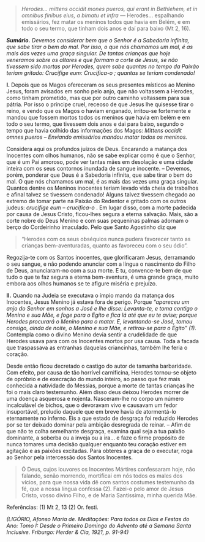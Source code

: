 > *Herodes… mittens occidit mones pueros, qui erant in Bethlehem, et in omnibus finibus eius, a bimatu et infra* — Herodes… espalhando emissários, fez matar os meninos todos que havia em Belém, e em todo o seu termo, que tinham dois anos e daí para baixo (Mt 2, 16).

***Sumário.** Devemos considerar bem que o Senhor é a Sabedoria infinita, que sabe tirar o bem do mal. Por isso, o que nós chamamos um mal, é as mais das vezes uma graça singular. De tantas crianças que hoje veneramos sobre os altares e que formam a corte de Jesus, se não tivessem sido mortas por Herodes, quem sabe quantas no tempo da Paixão teriam gritado: *Crucifige eum: Crucifica-o* ; quantas se teriam condenado!*

**I.** Depois que os Magos ofereceram os seus presentes místicos ao Menino Jesus, foram avisados em sonho pelo anjo, que não voltassem a Herodes, como tinham prometido, mas que por outro caminho voltassem para sua pátria. Por isso o príncipe cruel, receoso de que Jesus lhe quisesse tirar o reino, e vendo que os Magos o haviam enganado, irritou-se fortemente e mandou que fossem mortos todos os meninos que havia em belém e em todo o seu termo, que tivessem dois anos e dai para baixo, segundo o tempo que havia colhido das informações dos Magos: *Mittens occidit omnes pueros – Enviando emissários mandou matar todos os meninos.*

Considera aqui os profundos juízos de Deus. Encarando a matança dos Inocentes com olhos humanos, não se sabe explicar como é que o Senhor, que é um Pai amoroso, pode ver tantas mães em desolação e uma cidade inteira com os seus contornos inundada de sangue inocente. – Devemos, porém, ponderar que Deus é a Sabedoria infinita, que sabe tirar o bem do mal. O que nós chamamos um mal, é as mais das vezes uma graça singular. Quantos dentre os Meninos inocentes teriam levado vida cheia de trabalhos e afinal talvez se tivessem condenado! Alguns talvez tivessem chegado ao extremo de tomar parte na Paixão do Redentor e gritado com os outros judeus: *crucifige eum – crucifica-o* . Em lugar disso, com a morte padecida por causa de Jesus Cristo, ficou-lhes segura a eterna salvação. Mais, são a corte nobre do Deus Menino e com suas pequeninas palmas adornam o berço do Cordeirinho imaculado. Pelo que Santo Agostinho diz que

> “Herodes com os seus obséquios nunca pudera favorecer tanto as crianças bem-aventuradas, quanto as favoreceu com o seu ódio”.

Regozija-te com os Santos inocentes, que glorificaram Jesus, derramando o seu sangue, e não podendo anunciar com a língua o nascimento do Filho de Deus, anunciaram-no com a sua morte. E tu, convence-te bem de que tudo o que te faz segura a eterna bem-aventura, é uma grande graça, muito embora aos olhos humanos se te afigure miséria e prejuízo.

**II.** Quando na Judeia se executava o ímpio mando da matança dos Inocentes, Jesus Menino já estava fora de perigo. Porque *“apareceu um anjo do Senhor em sonhos a José e lhe disse: Levanta-te, e toma contigo o Menino e sua Mãe, e foge para o Egito e fica lá até que eu te avise; porque Herodes procurará o Menino para o matar. E, levantando-se José, tomou consigo, ainda de noite, o Menino e sua Mãe, e retirou-se para o Egito” (1).* Contempla como o divino Menino devia sentir a crudelidade de que Herodes usava para com os Inocentes mortos por usa causa. Toda a facada que traspassava as entranhas daquelas criancinhas, também lhe feria o coração.

Desde então ficou decretado o castigo do autor de tamanha barbaridade. Com efeito, por causa de tão horrível carnificina, Herodes tornou-se objeto de opróbrio e de execração do mundo inteiro, ao passo que fez mais conhecida a natividade do Messias, porque a morte de tantas crianças lhe foi o mais claro testemunho. Além disso deus deixou Herodes morrer de uma doença asquerosa e nojenta. Nasceram-lhe no corpo um número incalculável de bichos, que o devoravam vivo e causavam um fedor insuportável, preludio daquele que em breve havia de atormentá-lo eternamente no inferno. Eis a que estado de desgraça foi reduzido Herodes por se ter deixado dominar pela ambição desregrada de reinar. – Afim de que não te colha semelhante desgraça, examina qual seja a tua paixão dominante, a soberba ou a inveja ou a ira… e faze o firme propósito de nunca tomares uma decisão qualquer enquanto teu coração estiver em agitação e as paixões excitadas. Para obteres a graça de o executar, roga ao Senhor pela intercessão dos Santos Inocentes.

> Ó Deus, cujos louvores os Inocentes Mártires confessaram hoje, não falando, senão morrendo, mortificai em nós todos os males dos vícios, para que nossa vida dê com santos costumes testemunho da fé, que a nossa língua confessa (2). Fazei-o pelo amor de Jesus Cristo, vosso divino Filho, e de Maria Santíssima, minha querida Mãe.

Referências: (1) Mt 2, 13 (2) Or. festi.

*(LIGÓRIO, Afonso Maria de. Meditações: Para todos os Dias e Festas do Ano: Tomo I: Desde o Primeiro Domingo do Advento até a Semana Santa Inclusive. Friburgo: Herder & Cia, 1921, p. 91-94)*
